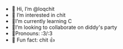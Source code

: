 - 🤑 Hi, I’m @loqchit
- 🤑 I’m interested in chit
- 🤑I’m currently learning C
- 🤑I’m looking to collaborate on diddy's party
- 🤑Pronouns: :3/:3
- 🤑 Fun fact: chit 👍 

<!---
loqchit/loqchit is a ✨ special ✨ repository because its `README.md` (this file) appears on your GitHub profile.
You can click the Preview link to take a look at your changes.
--->
